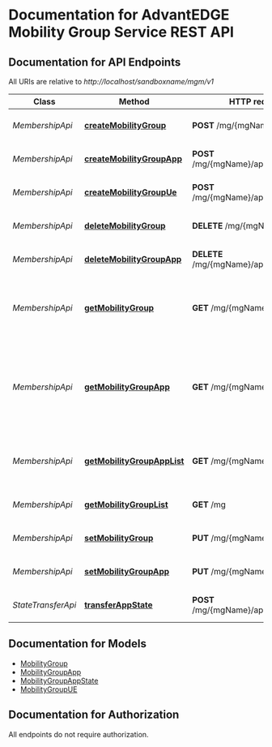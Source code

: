 # Documentation for AdvantEDGE Mobility Group Service REST API

<a name="documentation-for-api-endpoints"></a>
## Documentation for API Endpoints

All URIs are relative to *http://localhost/sandboxname/mgm/v1*

Class | Method | HTTP request | Description
------------ | ------------- | ------------- | -------------
*MembershipApi* | [**createMobilityGroup**](Apis/MembershipApi.md#createmobilitygroup) | **POST** /mg/{mgName} | Add new Mobility Group
*MembershipApi* | [**createMobilityGroupApp**](Apis/MembershipApi.md#createmobilitygroupapp) | **POST** /mg/{mgName}/app/{appId} | Add new Mobility Group App
*MembershipApi* | [**createMobilityGroupUe**](Apis/MembershipApi.md#createmobilitygroupue) | **POST** /mg/{mgName}/app/{appId}/ue | Add UE to group tracking list
*MembershipApi* | [**deleteMobilityGroup**](Apis/MembershipApi.md#deletemobilitygroup) | **DELETE** /mg/{mgName} | Delete Mobility Group
*MembershipApi* | [**deleteMobilityGroupApp**](Apis/MembershipApi.md#deletemobilitygroupapp) | **DELETE** /mg/{mgName}/app/{appId} | Delete Mobility Group App
*MembershipApi* | [**getMobilityGroup**](Apis/MembershipApi.md#getmobilitygroup) | **GET** /mg/{mgName} | Retrieve Mobility Groups with provided name
*MembershipApi* | [**getMobilityGroupApp**](Apis/MembershipApi.md#getmobilitygroupapp) | **GET** /mg/{mgName}/app/{appId} | Retrieve App information using provided Mobility Group Name & App ID
*MembershipApi* | [**getMobilityGroupAppList**](Apis/MembershipApi.md#getmobilitygroupapplist) | **GET** /mg/{mgName}/app | Retrieve list of Apps in provided Mobility Group
*MembershipApi* | [**getMobilityGroupList**](Apis/MembershipApi.md#getmobilitygrouplist) | **GET** /mg | Retrieve list of Mobility Groups
*MembershipApi* | [**setMobilityGroup**](Apis/MembershipApi.md#setmobilitygroup) | **PUT** /mg/{mgName} | Update Mobility Group
*MembershipApi* | [**setMobilityGroupApp**](Apis/MembershipApi.md#setmobilitygroupapp) | **PUT** /mg/{mgName}/app/{appId} | Update Mobility GroupApp
*StateTransferApi* | [**transferAppState**](Apis/StateTransferApi.md#transferappstate) | **POST** /mg/{mgName}/app/{appId}/state | Send state to transfer to peers


<a name="documentation-for-models"></a>
## Documentation for Models

 - [MobilityGroup](./Models/MobilityGroup.md)
 - [MobilityGroupApp](./Models/MobilityGroupApp.md)
 - [MobilityGroupAppState](./Models/MobilityGroupAppState.md)
 - [MobilityGroupUE](./Models/MobilityGroupUE.md)


<a name="documentation-for-authorization"></a>
## Documentation for Authorization

All endpoints do not require authorization.
